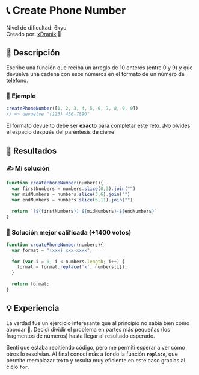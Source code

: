 # 📞 Create Phone Number

Nivel de dificultad: 6kyu <br>
Creado por: [xDranik](https://www.codewars.com/users/Rubikan) 🚀

## 📖 Descripción

Escribe una función que reciba un arreglo de 10 enteros (entre 0 y 9) y que devuelva una cadena con esos números en el formato de un número de teléfono.

### 🧩 Ejemplo

```js
createPhoneNumber([1, 2, 3, 4, 5, 6, 7, 8, 9, 0]) 
// => devuelve "(123) 456-7890"
```

El formato devuelto debe ser **exacto** para completar este reto.
¡No olvides el espacio después del paréntesis de cierre!

## 📝 Resultados

### ✍️ Mi solución

```js
function createPhoneNumber(numbers){
  var firstNumbers = numbers.slice(0,3).join("")
  var midNumbers = numbers.slice(3,6).join("")
  var endNumbers = numbers.slice(6,11).join("")
  
  return `(${firstNumbers}) ${midNumbers}-${endNumbers}`
}
```

### 🌟 Solución mejor calificada (+1400 votos)

```js
function createPhoneNumber(numbers){
  var format = "(xxx) xxx-xxxx";
  
  for (var i = 0; i < numbers.length; i++) {
    format = format.replace('x', numbers[i]);
  }
  
  return format;
}
```

## 💡 Experiencia

La verdad fue un ejercicio interesante que al principio no sabía bien cómo abordar 🤯.
Decidí dividir el problema en partes más pequeñas (los fragmentos de números) hasta llegar al resultado esperado.

Sentí que estaba repitiendo código, pero me permití esperar a ver cómo otros lo resolvían.
Al final conocí más a fondo la función **`replace`**, que permite reemplazar texto y resulta muy eficiente en este caso gracias al ciclo `for`.
